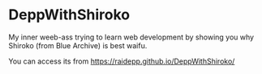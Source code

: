 # DeppWithShiroko
My inner weeb-ass trying to learn web development by showing you why Shiroko (from Blue Archive) is best waifu.

You can access its from https://raidepp.github.io/DeppWithShiroko/
